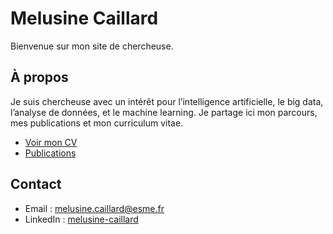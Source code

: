# Melusine Caillard

Bienvenue sur mon site de chercheuse.

## À propos

Je suis chercheuse avec un intérêt pour l’intelligence artificielle, le big data, l’analyse de données, et le machine learning. Je partage ici mon parcours, mes publications et mon curriculum vitae.

- [Voir mon CV](cv.md)
- [Publications](publications.md)

## Contact

- Email : melusine.caillard@esme.fr  
- LinkedIn : [melusine-caillard](https://www.linkedin.com/in/melusine-caillard)